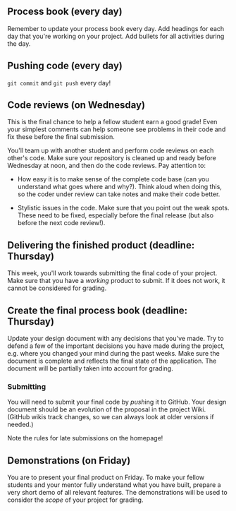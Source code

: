 ## Process book (every day)

Remember to update your process book every day. Add headings for each day that you're working on your project. Add bullets for all activities during the day.

## Pushing code (every day)

`git commit` and `git push` every day!

## Code reviews (on Wednesday)

This is the final chance to help a fellow student earn a good grade! Even your simplest comments can help someone see problems in their code and fix these before the final submission.

You'll team up with another student and perform code reviews on each other's code. Make sure your repository is cleaned up and ready before Wednesday at noon, and then do the code reviews. Pay attention to:

- How easy it is to make sense of the complete code base (can you understand what goes where and why?). Think aloud when doing this, so the coder under review can take notes and make their code better.

- Stylistic issues in the code. Make sure that you point out the weak spots. These need to be fixed, especially before the final release (but also before the next code review!).

## Delivering the finished product (deadline: Thursday)

This week, you'll work towards submitting the final code of your project. Make sure that you have a *working* product to submit. If it does not work, it cannot be considered for grading.

## Create the final process book (deadline: Thursday)

Update your design document with any decisions that you've made. Try to defend a few of the important decisions you have made during the project, e.g. where you changed your mind during the past weeks. Make sure the document is complete and reflects the final state of the application. The document will be partially taken into account for grading.

### Submitting

You will need to submit your final code by *push*ing it to GitHub. Your
design document should be an evolution of the proposal in the project Wiki.
(GitHub wikis track changes, so we can always look at older versions if needed.)

Note the rules for late submissions on the homepage!

## Demonstrations (on Friday)

You are to present your final product on Friday. To make your fellow students
and your mentor fully understand what you have built, prepare a very
short demo of all relevant features. The demonstrations will be used to consider the *scope* of your project for grading.
